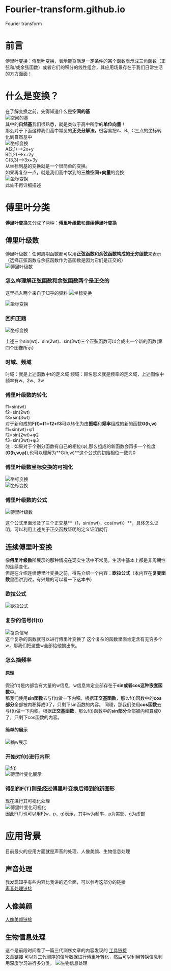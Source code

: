 # Fourier-transform.github.io
Fourier transform

# 前言
傅里叶变换：傅里叶变换，表示能将满足一定条件的某个函数表示成三角函数（正弦和/或余弦函数）或者它们的积分的线性组合，其应用场景存在于我们日常生活的方方面面！

# 什么是变换？    
在了解变换之前，先得知道什么是**空间的基**   
![空间的基](https://pic1.zhimg.com/v2-7acc6c9236d975e90d0b93b55fa33bb0_r.jpg)   
其中的**自然基**我们很熟悉，就是类似于高中所学的**单位向量**！   
那么对于下面这种我们高中常见的**正交分解法**，很容易把A、B、C三点的坐标转化到自然基中   
![坐标变换](D:\360MoveData\Users\honor\Desktop\learn\1.jpg)   
A(2,1)——>2x+y   
B(1,2)——>x+2y   
C(3,3)——>3x+3y   
从坐标到基的变换就是一个很简单的变换。   
如果再复杂一点，就是我们高中学到的**三维空间+向量**的变换   
![坐标变换](https://tse1-mm.cn.bing.net/th/id/OIP-C.LgB2rt1TbeBS8B1Z0hboBAAAAA?rs=1&pid=ImgDetMain)   
此处不再详细描述  

# 傅里叶分类 
**傅里叶变换**又分成了两种：**傅里叶级数**和**连续傅里叶变换**  

## 傅里叶级数
傅里叶级数：任何周期函数都可以用**正弦函数和余弦函数构成的无穷级数**来表示（选择正弦函数与余弦函数作为基函数是因为它们是正交的）  
![傅里叶级数](https://bkimg.cdn.bcebos.com/pic/3812b31bb051f819505a1c70d1b44aed2e73e789?x-bce-process=image/format,f_auto/watermark,image_d2F0ZXIvYmFpa2UyNzI,g_7,xp_5,yp_5,P_20/resize,m_lfit,limit_1,h_1080)  

### 怎么样理解正弦函数和余弦函数两个是正交的
这里插入两个来自于知乎的资料
![坐标变换](D:\360MoveData\Users\honor\Desktop\learn\2.jpg)  

![坐标变换](D:\360MoveData\Users\honor\Desktop\learn\3.jpg)   


### 回归正题
![坐标变换](D:\360MoveData\Users\honor\Desktop\learn\4.jpg)   

上述三个sin(wt)、sin(2wt)、sin(3wt)三个正弦函数可以合成出一个新的函数(第四个图像所示)

### 时域、频域
时域：就是上述函数中t的定义域
频域：顾名思义就是频率的定义域，上述图像中频率有w、2w、3w

### 傅里叶级数的转化
f1=sin(wt)  
f2=sin(2wt)   
f3=sin(3wt)  
对于新和成的**F(f)=f1+f2+f3**可以转化为由**振幅**和**频率**组成的新的函数**G(h,w)**  
f1=sin(wt)+φ1  
f2=sin(2wt)+φ2   
f3=sin(3wt)+φ3  
注：如果对于个别分函数有自己的相位(φ),那么组成的新函数会再多一个维度(**G(h,w,φ)**),也可以理解为**G(h,w)**这个公式的初始相位一致为0   

### 傅里叶级数坐标变换的可视化
![坐标变换](D:\360MoveData\Users\honor\Desktop\learn\4.jpg)   
![坐标变换](D:\360MoveData\Users\honor\Desktop\learn\5.jpg)  

### 傅里叶级数的公式
![傅里叶级数](D:\360MoveData\Users\honor\Desktop\learn\6.jpg)  

这个公式里面涉及了三个正交基**（1，sin(nwt)，cos(nwt)）**，具体怎么证明，可以利用上述关于正交函数证明的定义证明就行  

## 连续傅里叶变换
像**傅里叶级数**所展示的那种情况在现实生活中不常见，生活中基本上都是非周期性的连续变化。  
但是在介绍连续傅里叶变换之前，得先介绍一个内容：**欧拉公式**（本内容在**复变函数**里面讲到过，有兴趣的可以看一下这本书）

### 欧拉公式  

![欧拉公式](D:\360MoveData\Users\honor\Desktop\learn\7.jpg)  

### 复杂的信号(f(t))
![复杂信号](D:\360MoveData\Users\honor\Desktop\learn\8.jpg)   
这个复杂的函数就可以进行傅里叶变换了
这个复杂的函数里面肯定含有无穷多个w，那我们把这些w全部给他摘出来。

### 怎么摘频率


#### 原理
假设f(t)是内部含有大量的w信息，w信息肯定全部存在于**sin或者cos这种嵌套函数**中。   
那我们使用**sin函数**去与f(t)做一下内积。根据**正交基函数**，那么f(t)函数中的**cos部分**全部被内积算成0了，只剩下sin函数的内容。
同理，那我们使用**cos函数**去与f(t)做一下内积。根据**正交基函数**，那么f(t)函数中的**sin部分**全部被内积算成0了，只剩下cos函数的内容。


#### 简单的展示
![摘w展示](D:\360MoveData\Users\honor\Desktop\learn\9.jpg)

### 开始对f(t)进行内积
![f(t)](D:\360MoveData\Users\honor\Desktop\learn\10.jpg)  
![傅里叶变化展示](D:\360MoveData\Users\honor\Desktop\learn\11.jpg)  

### 得到的F(T)则是经过傅里叶变换后得到的新图形
现在进行其可视化处理   
![傅里叶变化可视化](D:\360MoveData\Users\honor\Desktop\learn\12.jpg)   
因此F(T)也可以用F(w、p、q)表示，其中w为频率、p为实部、q为虚部


# 应用背景
目前最火的应用方面就是声音的处理、人像美颜、生物信息处理  

## 声音处理  
我发现知乎有些内容比我讲的还全面，可以参考这部分的链接   
[声音处理链接](https://zhuanlan.zhihu.com/p/157674510)

## 人像美颜  

[人像美颜链接](https://zhuanlan.zhihu.com/p/407017507)

## 生物信息处理

这个是前段时间看了一篇三代测序文章的内容发现的
[工具链接](https://github.com/icanccwhite/Deepbinner)  
[文章链接](https://www.biorxiv.org/content/10.1101/366526v1)
可以对三代测序的信号数据进行傅里叶转化，然后可以利用转换信息利用深度学习进行多分类。
![生物信息处理](D:\360MoveData\Users\honor\Desktop\learn\13.jpg)

